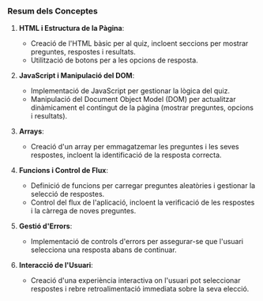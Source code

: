 ### Resum dels Conceptes

1. **HTML i Estructura de la Pàgina**:
   - Creació de l'HTML bàsic per al quiz, incloent seccions per mostrar preguntes, respostes i resultats.
   - Utilització de botons per a les opcions de resposta.

2. **JavaScript i Manipulació del DOM**:
   - Implementació de JavaScript per gestionar la lògica del quiz.
   - Manipulació del Document Object Model (DOM) per actualitzar dinàmicament el contingut de la pàgina (mostrar preguntes, opcions i resultats).

3. **Arrays**:
   - Creació d'un array per emmagatzemar les preguntes i les seves respostes, incloent la identificació de la resposta correcta.

4. **Funcions i Control de Flux**:
   - Definició de funcions per carregar preguntes aleatòries i gestionar la selecció de respostes.
   - Control del flux de l'aplicació, incloent la verificació de les respostes i la càrrega de noves preguntes.

5. **Gestió d'Errors**:
   - Implementació de controls d'errors per assegurar-se que l'usuari selecciona una resposta abans de continuar.

6. **Interacció de l'Usuari**:
   - Creació d'una experiència interactiva on l'usuari pot seleccionar respostes i rebre retroalimentació immediata sobre la seva elecció.
